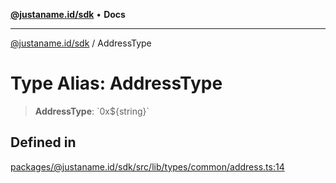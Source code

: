 [**@justaname.id/sdk**](../README.md) • **Docs**

***

[@justaname.id/sdk](../globals.md) / AddressType

# Type Alias: AddressType

> **AddressType**: \`0x$\{string\}\`

## Defined in

[packages/@justaname.id/sdk/src/lib/types/common/address.ts:14](https://github.com/JustaName-id/JustaName-sdk/blob/577c5c787ef18bf8ddf8b997f021738a0e8ca336/packages/@justaname.id/sdk/src/lib/types/common/address.ts#L14)

